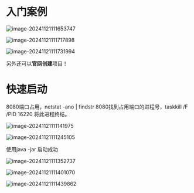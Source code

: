 # 入门案例

 ![image-20241121111653747](D:\md_image\image-20241121111653747.png)

 ![image-20241121111717898](D:\md_image\image-20241121111717898.png)

 ![image-20241121111731994](D:\md_image\image-20241121111731994.png)

另外还可以**官网创建**项目！



# 快速启动

 

8080端口占用，netstat -ano | findstr 8080找到占用端口的进程号，taskkill /F /PID 16220  将此进程终结。

![image-20241121111141975](D:\md_image\image-20241121111141975.png)

![image-20241121111245105](D:\md_image\image-20241121111245105.png)

使用java -jar 启动成功

 ![image-20241121111352737](D:\md_image\image-20241121111352737.png)

 ![image-20241121111401070](D:\md_image\image-20241121111401070.png)

 ![image-20241121111439862](D:\md_image\image-20241121111439862.png)